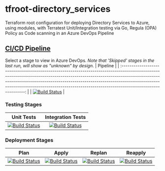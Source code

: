 # tfroot-directory_services
Terraform root configuration for deploying Directory Services to Azure, using modules, with Terratest Unit/Integration testing via Go, Regula (OPA) Policy as Code scanning in an Azure DevOps Pipeline
## [CI/CD Pipeline](https://dev.azure.com/wesleytrust/Terraform/_build?definitionId=103)
Select a stage to view in Azure DevOps. *Note that 'Skipped' stages in the last run, will show as "unknown" by design.*
|                                                                                                                                                                        Pipeline                                                                                                                                                                         |
| :-----------------------------------------------------------------------------------------------------------------------------------------------------------------------------------------------------------------------------------------------------------------------------------------------------------------------------------------------------: |
| [![Build Status](https://dev.azure.com/wesleytrust/Terraform/_apis/build/status/DirectoryServices/ENV-P%3BREF-latest%3B%20tfroot-directory_services?repoName=wesley-trust%2Ftfroot-directory_services&branchName=main)](https://dev.azure.com/wesleytrust/Terraform/_build/latest?definitionId=88&repoName=wesley-trust%2Ftfroot-directory_services&branchName=main) |
### Testing Stages
|                                                                                                                                                                               Unit Tests                                                                                                                                                                               |                                                                                                                                                                               Integration Tests                                                                                                                                                                               |
| :--------------------------------------------------------------------------------------------------------------------------------------------------------------------------------------------------------------------------------------------------------------------------------------------------------------------------------------------------------------------: | :---------------------------------------------------------------------------------------------------------------------------------------------------------------------------------------------------------------------------------------------------------------------------------------------------------------------------------------------------------------------------: |
| [![Build Status](https://dev.azure.com/wesleytrust/Terraform/_apis/build/status/DirectoryServices/ENV-P%3BREF-latest%3B%20tfroot-directory_services?repoName=wesley-trust%2Ftfroot-directory_services&branchName=main&stageName=Unit)](https://dev.azure.com/wesleytrust/Terraform/_build/latest?definitionId=88&repoName=wesley-trust%2Ftfroot-directory_services&branchName=main) | [![Build Status](https://dev.azure.com/wesleytrust/Terraform/_apis/build/status/DirectoryServices/ENV-P%3BREF-latest%3B%20tfroot-directory_services?repoName=wesley-trust%2Ftfroot-directory_services&branchName=main&stageName=Integration)](https://dev.azure.com/wesleytrust/Terraform/_build/latest?definitionId=88&repoName=wesley-trust%2Ftfroot-directory_services&branchName=main) |
### Deployment Stages
|                                                                                                                                                                                  Plan                                                                                                                                                                                  |                                                                                                                                                                                  Apply                                                                                                                                                                                  |                                                                                                                                                                                  Replan                                                                                                                                                                                  |                                                                                                                                                                                  Reapply                                                                                                                                                                                  |
| :--------------------------------------------------------------------------------------------------------------------------------------------------------------------------------------------------------------------------------------------------------------------------------------------------------------------------------------------------------------------: | :---------------------------------------------------------------------------------------------------------------------------------------------------------------------------------------------------------------------------------------------------------------------------------------------------------------------------------------------------------------------: | :----------------------------------------------------------------------------------------------------------------------------------------------------------------------------------------------------------------------------------------------------------------------------------------------------------------------------------------------------------------------: | :-----------------------------------------------------------------------------------------------------------------------------------------------------------------------------------------------------------------------------------------------------------------------------------------------------------------------------------------------------------------------: |
| [![Build Status](https://dev.azure.com/wesleytrust/Terraform/_apis/build/status/DirectoryServices/ENV-P%3BREF-latest%3B%20tfroot-directory_services?repoName=wesley-trust%2Ftfroot-directory_services&branchName=main&stageName=Plan)](https://dev.azure.com/wesleytrust/Terraform/_build/latest?definitionId=88&repoName=wesley-trust%2Ftfroot-directory_services&branchName=main) | [![Build Status](https://dev.azure.com/wesleytrust/Terraform/_apis/build/status/DirectoryServices/ENV-P%3BREF-latest%3B%20tfroot-directory_services?repoName=wesley-trust%2Ftfroot-directory_services&branchName=main&stageName=Apply)](https://dev.azure.com/wesleytrust/Terraform/_build/latest?definitionId=88&repoName=wesley-trust%2Ftfroot-directory_services&branchName=main) | [![Build Status](https://dev.azure.com/wesleytrust/Terraform/_apis/build/status/DirectoryServices/ENV-P%3BREF-latest%3B%20tfroot-directory_services?repoName=wesley-trust%2Ftfroot-directory_services&branchName=main&stageName=RePlan)](https://dev.azure.com/wesleytrust/Terraform/_build/latest?definitionId=88&repoName=wesley-trust%2Ftfroot-directory_services&branchName=main) | [![Build Status](https://dev.azure.com/wesleytrust/Terraform/_apis/build/status/DirectoryServices/ENV-P%3BREF-latest%3B%20tfroot-directory_services?repoName=wesley-trust%2Ftfroot-directory_services&branchName=main&stageName=ReApply)](https://dev.azure.com/wesleytrust/Terraform/_build/latest?definitionId=88&repoName=wesley-trust%2Ftfroot-directory_services&branchName=main) |